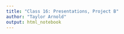```yaml
---
title: "Class 16: Presentations, Project B"
author: "Taylor Arnold"
output: html_notebook
---
```











